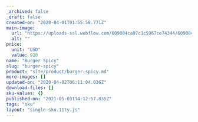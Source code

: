 ```yaml
---
_archived: false
_draft: false
created-on: "2020-04-01T01:55:58.771Z"
main-image:
  url: "https://uploads-ssl.webflow.com/609004ca97c1c5967ce74344/609004ca97c1c54403e74360_Burger%2002.png"
  alt: ""
price:
  unit: "USD"
  value: 920
name: "Burger Spicy"
slug: "burger-spicy"
product: "site/product/burger-spicy.md"
more-images: []
updated-on: "2020-04-02T06:11:04.036Z"
download-files: []
sku-values: {}
published-on: "2021-05-03T14:12:57.835Z"
tags: "sku"
layout: "single-sku.11ty.js"
---
```



